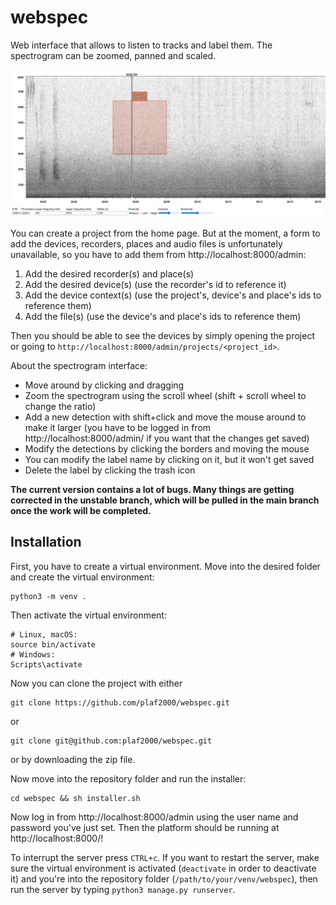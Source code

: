 # webspec

Web interface that allows to listen to tracks and label them. The spectrogram can be zoomed, panned and scaled.

![Screenshot](https://github.com/plaf2000/webspec/blob/master/screenshot.jpeg)

You can create a project from the home page. But at the moment, a form to add the devices, recorders, places and audio files is unfortunately unavailable, so you have to add them from http://localhost:8000/admin:

1. Add the desired recorder(s) and place(s)
2. Add the desired device(s) (use the recorder's id to reference it)
3. Add the device context(s) (use the project's, device's and place's ids to reference them)
4. Add the file(s) (use the device's and place's ids to reference them)

Then you should be able to see the devices by simply opening the project or going to `http://localhost:8000/admin/projects/<project_id>`.

About the spectrogram interface:

* Move around by clicking and dragging 
* Zoom the spectrogram using the scroll wheel (shift + scroll wheel to change the ratio)
* Add a new detection with shift+click and move the mouse around to make it larger (you have to be logged in from http://localhost:8000/admin/ if you want that the changes get saved)
* Modify the detections by clicking the borders and moving the mouse
* You can modify the label name by clicking on it, but it won't get saved
* Delete the label by clicking the trash icon



**The current version contains a lot of bugs. Many things are getting corrected in the unstable branch, which will be pulled in the main branch once the work will be completed.**

## Installation

First, you have to create a virtual environment. Move into the desired folder and create the virtual environment: 
```shell
python3 -m venv .
```

Then activate the virtual environment:

```shell
# Linux, macOS:
source bin/activate
# Windows:
Scripts\activate
```

Now you can clone the project with either

```shell
git clone https://github.com/plaf2000/webspec.git
```

or

```shell
git clone git@github.com:plaf2000/webspec.git
```

or by downloading the zip file.

Now move into the repository folder and run the installer:

```shell
cd webspec && sh installer.sh
```

Now log in from http://localhost:8000/admin using the user name and password you've just set. Then the platform should be running at http://localhost:8000/!

To interrupt the server press `CTRL+c`. If you want to restart the server, make sure the virtual environment is activated (`deactivate` in order to deactivate it) and you're into the repository folder (`/path/to/your/venv/webspec`), then run the server by typing `python3 manage.py runserver`.

